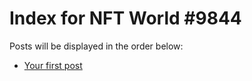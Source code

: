 # Index for NFT World #9844
Posts will be displayed in the order below:

- [Your first post](./001-first.md)

